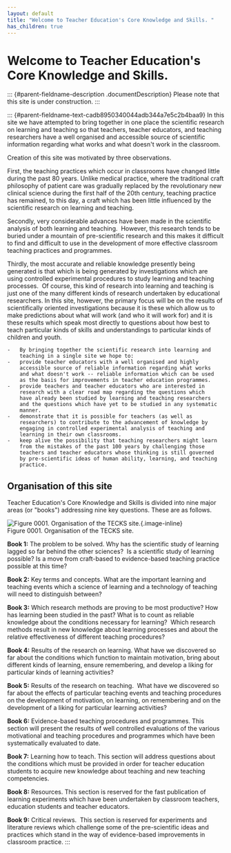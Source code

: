 ```yaml
---
layout: default
title: "Welcome to Teacher Education's Core Knowledge and Skills. "
has_children: true
---
```


# Welcome to Teacher Education's Core Knowledge and Skills. 


::: {#parent-fieldname-description .documentDescription}
Please note that this site is under construction.
:::

::: {#parent-fieldname-text-cadb8950340044adb344a7e5c2b4baa9}
In this site we have attempted to bring together in one place the
scientific research on learning and teaching so that teachers, teacher
educators, and teaching researchers have a well organised and accessible
source of scientific information regarding what works and what doesn't
work in the classroom.

Creation of this site was motivated by three observations.

First, the teaching practices which occur in classrooms have changed
little during the past 80 years. Unlike medical practice, where the
traditional craft philosophy of patient care was gradually replaced by
the revolutionary new clinical science during the first half of the 20th
century, teaching practice has remained, to this day, a craft which has
been little influenced by the scientific research on learning and
teaching.

Secondly, very considerable advances have been made in the scientific
analysis of both learning and teaching.  However, this research tends to
be buried under a mountain of pre-scientific research and this makes it
difficult to find and difficult to use in the development of more
effective classroom teaching practices and programmes.

Thirdly, the most accurate and reliable knowledge presently being
generated is that which is being generated by investigations which are
using controlled experimental procedures to study learning and teaching
processes.  Of course, this kind of research into learning and teaching
is just one of the many different kinds of research undertaken by
educational researchers. In this site, however, the primary focus will
be on the results of scientifically oriented investigations because it
is these which allow us to make predictions about what will work (and
who it will work for) and it is these results which speak most directly
to questions about how best to teach particular kinds of skills and
understandings to particular kinds of children and youth.

    -   By bringing together the scientific research into learning and
        teaching in a single site we hope to:
    -   provide teacher educators with a well organised and highly
        accessible source of reliable information regarding what works
        and what doesn't work -- reliable information which can be used
        as the basis for improvements in teacher education programmes.
    -   provide teachers and teacher educators who are interested in
        research with a clear road map regarding the questions which
        have already been studied by learning and teaching researchers
        and the questions which have yet to be studied in any systematic
        manner.
    -   demonstrate that it is possible for teachers (as well as
        researchers) to contribute to the advancement of knowledge by
        engaging in controlled experimental analysis of teaching and
        learning in their own classrooms.
    -   keep alive the possibility that teaching researchers might learn
        from the mistakes of the past 100 years by challenging those
        teachers and teacher educators whose thinking is still governed
        by pre-scientific ideas of human ability, learning, and teaching
        practice.

## Organisation of this site

Teacher Education's Core Knowledge and Skills is divided into nine major
areas (or "books") addressing nine key questions. These are as follows.

![ Figure 0001. Organisation of the TECKS
site.](../../../assets/images/tecks-fig-0001 "TECKS Fig 0001"){.image-inline}\
Figure 0001. Organisation of the TECKS site.

**Book 1:** The problem to be solved. Why has the scientific study of
learning lagged so far behind the other sciences?  Is a scientific study
of learning possible? Is a move from craft-based to evidence-based
teaching practice possible at this time?

**Book 2:** Key terms and concepts. What are the important learning and
teaching events which a science of learning and a technology of teaching
will need to distinguish between?

**Book 3:** Which research methods are proving to be most productive?
How has learning been studied in the past? What is to count as reliable
knowledge about the conditions necessary for learning?  Which research
methods result in new knowledge about learning processes and about the
relative effectiveness of different teaching procedures?

**Book 4:** Results of the research on learning. What have we discovered
so far about the conditions which function to maintain motivation, bring
about different kinds of learning, ensure remembering, and develop a
liking for particular kinds of learning activities?

**Book 5:** Results of the research on teaching.  What have we
discovered so far about the effects of particular teaching events and
teaching procedures on the development of motivation, on learning, on
remembering and on the development of a liking for particular learning
activities?

**Book 6:** Evidence-based teaching procedures and programmes. This
section will present the results of well controlled evaluations of the
various motivational and teaching procedures and programmes which have
been systematically evaluated to date.

**Book 7:** Learning how to teach. This section will address questions
about the conditions which must be provided in order for teacher
education students to acquire new knowledge about teaching and new
teaching competencies.

**Book 8:** Resources. This section is reserved for the fast publication
of learning experiments which have been undertaken by classroom
teachers, education students and teacher educators.

**Book 9:** Critical reviews.  This section is reserved for experiments
and literature reviews which challenge some of the pre-scientific ideas
and practices which stand in the way of evidence-based improvements in
classroom practice.
:::
